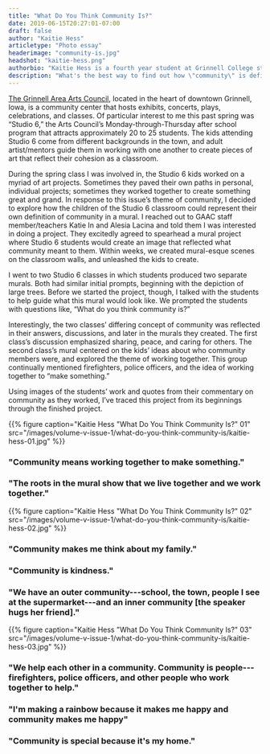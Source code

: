```yaml
---
title: "What Do You Think Community Is?"
date: 2019-06-15T20:27:01-07:00
draft: false
author: "Kaitie Hess"
articletype: "Photo essay"
headerimage: "community-is.jpg"
headshot: "kaitie-hess.png"
authorbio: "Kaitie Hess is a fourth year student at Grinnell College studying anthropology with a concentration in global development studies. She is really interested by the concept of community, especially in regards to youth working together to make community change. Kaitie worked at the Grinnell Area Arts Council from spring 2016 to spring 2017, where this photo essay takes place."
description: "What's the best way to find out how \"community\" is defined where you live? Ask the local kids to make a mural."
---
```


[The Grinnell Area Arts Council](https://www.grinnellarts.org), located in the heart of downtown Grinnell, Iowa, is a community center that hosts exhibits, concerts, plays, celebrations, and classes. Of particular interest to me this past spring was “Studio 6,” the Arts Council’s Monday-through-Thursday after school program that attracts approximately 20 to 25 students. The kids attending Studio 6 come from different backgrounds in the town, and adult artist/mentors guide them in working with one another to create pieces of art that reflect their cohesion as a classroom.

During the spring class I was involved in, the Studio 6 kids worked on a myriad of art projects. Sometimes they paved their own paths in personal, individual projects; sometimes they worked together to create something great and grand. In response to this issue’s theme of community, I decided  to explore how the children  of the Studio 6 classroom could represent their own definition of community in a mural. I reached out to GAAC staff member/teachers Katie In and Alesia Lacina and told them I was interested in doing a project. They  excitedly agreed to spearhead a mural project where Studio 6 students would create an image that reflected  what community meant to them. Within weeks, we created mural-esque scenes on the classroom walls, and unleashed the kids to create.

I went to two Studio 6 classes in which students produced two separate murals. Both had similar initial prompts, beginning with the depiction of large trees. Before we started the project, though, I talked with the students to help guide what this mural would look like. We prompted the students with questions like, “What do you think community is?”

Interestingly,  the two classes’ differing concept of community was reflected in their answers, discussions, and later in the murals they created. The first class’s discussion emphasized sharing, peace, and caring for others. The second class’s mural centered on the kids’ ideas about who community members were, and explored the theme of working together. This group continually mentioned firefighters, police officers, and the idea of working together to “make something.”

Using images of the students’ work and quotes from their commentary on community as  they worked, I’ve traced this project from its beginnings through the finished project.

{{% figure caption="Kaitie Hess \"What Do You Think Community Is?\" 01" src="/images/volume-v-issue-1/what-do-you-think-community-is/kaitie-hess-01.jpg" %}}

### "Community means working together to make something."

### "The roots in the mural show that we live together and we work together."

{{% figure caption="Kaitie Hess \"What Do You Think Community Is?\" 02" src="/images/volume-v-issue-1/what-do-you-think-community-is/kaitie-hess-02.jpg" %}}

### "Community makes me think about my family."

### "Community is kindness."

### "We have an outer community---school, the town, people I see at the supermarket---and an inner community [the speaker hugs her friend]."

{{% figure caption="Kaitie Hess \"What Do You Think Community Is?\" 03" src="/images/volume-v-issue-1/what-do-you-think-community-is/kaitie-hess-03.jpg" %}}

### "We help each other in a community. Community is people---firefighters, police officers, and other people who work together to help."

### "I'm making a rainbow because it makes me happy and community makes me happy"

### "Community is special because it's my home."
